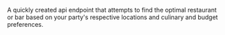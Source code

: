 A quickly created api endpoint that attempts to find the optimal restaurant or bar based on your party's respective locations and culinary and budget preferences.
